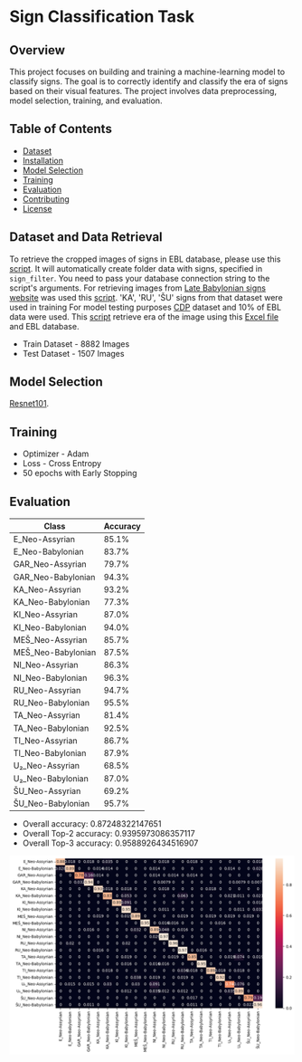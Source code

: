 # Sign Classification Task

## Overview

This project focuses on building and training a machine-learning model to classify signs. The goal is to correctly identify and classify the era of signs based on their visual features. The project involves data preprocessing, model selection, training, and evaluation.


## Table of Contents

- [Dataset](#dataset)
- [Installation](#installation)
- [Model Selection](#model-selection)
- [Training](#training)
- [Evaluation](#evaluation)
- [Contributing](#contributing)
- [License](#license)

## Dataset and Data Retrieval

To retrieve the cropped images of signs in EBL database, please use this [script](data_retrieval/get_signs.py). It will automatically create folder data with signs, specified in `sign_filter`. 
You need to pass your database connection string to the script's arguments.
For retrieving images from [Late Babylonian signs website](https://labasi.acdh.oeaw.ac.at/) was used  this [script](https://github.com/ElectronicBabylonianLiterature/signs-classification/blob/main/data_retrieval/labasi_data/crawl_labasi_page.py). 'KA', 'RU', 'ŠU' signs from that dataset were used in training
For model testing purposes [CDP](https://github.com/urschrei/CDP/tree/master/static/img/instance) dataset  and 10% of EBL data were used. This [script](https://github.com/ElectronicBabylonianLiterature/signs-classification/blob/main/data_retrieval/get_era.py) retrieve era of the image using this [Excel file](https://github.com/urschrei/CDP/blob/master/csvs/corrected_instance.xlsx) and EBL database.

* Train Dataset - 8882 Images
* Test Dataset - 1507 Images


## Model Selection

[Resnet101](https://pytorch.org/vision/main/models/generated/torchvision.models.resnet101.html).

## Training
* Optimizer - Adam
* Loss - Cross Entropy
* 50 epochs with Early Stopping

## Evaluation

| Class               | Accuracy   |
|---------------------|------------|
| E_Neo-Assyrian      | 85.1%      |
| E_Neo-Babylonian    | 83.7%      |
| GAR_Neo-Assyrian    | 79.7%      |
| GAR_Neo-Babylonian  | 94.3%      |
| KA_Neo-Assyrian     | 93.2%      |
| KA_Neo-Babylonian   | 77.3%      |
| KI_Neo-Assyrian     | 87.0%      |
| KI_Neo-Babylonian   | 94.0%      |
| MEŠ_Neo-Assyrian    | 85.7%      |
| MEŠ_Neo-Babylonian  | 87.5%      |
| NI_Neo-Assyrian     | 86.3%      |
| NI_Neo-Babylonian   | 96.3%      |
| RU_Neo-Assyrian     | 94.7%      |
| RU_Neo-Babylonian   | 95.5%      |
| TA_Neo-Assyrian     | 81.4%      |
| TA_Neo-Babylonian   | 92.5%      |
| TI_Neo-Assyrian     | 86.7%      |
| TI_Neo-Babylonian   | 87.9%      |
| U₂_Neo-Assyrian     | 68.5%      |
| U₂_Neo-Babylonian   | 87.0%      |
| ŠU_Neo-Assyrian     | 69.2%      |
| ŠU_Neo-Babylonian   | 95.7%      |

* Overall accuracy: 0.87248322147651
* Overall Top-2 accuracy:  0.9395973086357117
* Overall Top-3 accuracy:  0.9588926434516907




![Image Alt Text](imgs/heatmap.png)

